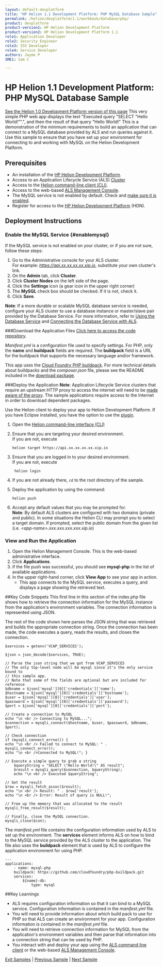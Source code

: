 ```yaml
---
layout: default-devplatform
title: "HP Helion 1.1 Development Platform: PHP MySQL Database Sample"
permalink: /helion/devplatform/1.1/workbook/database/php/
product: devplatform
product-version1: HP Helion Development Platform
product-version2: HP Helion Development Platform 1.1
role1: Application Developer
role2: Security Engineer
role3: ISV Developer 
role4: Service Developer
authors: Jayme P
SME1: Sam C

---
```

<!--PUBLISHED-->
# HP Helion 1.1 Development Platform: PHP MySQL Database Sample
[See the Helion 1.0 Development Platform version of this page](/helion/devplatform/workbook/database/php/)
This very simple PHP web app displays the text "Executed query "SELECT "Hello World!"".", and then the result of that query "Hello World!" This is a demonstration of the minimum requirements to build an application that can connect to a MySQL database provided by ALS and run queries against it. Use this sample to ensure that you have set up your environment for connecting to and working with MySQL on the Helion Development Platform. 
 
## Prerequisites
- An installation of the [HP Helion Development Platform](/helion/devplatform/1.1/install/).
- Access to an Application Lifecycle Service (ALS) [Cluster](/helion/devplatform/1.1/als/admin/cluster/)
- Access to the [Helion command-line client (CLI)](/helion/devplatform/1.1/als/user/client/).
- Access to the web-based [ALS Management Console](/helion/devplatform/1.1/als/user/console/).
- The MySQL service is not enabled by default. Check and [make sure it is enabled](#enablemysql).
- Register for access to the [HP Helion Development Platform](https://helion.hpwsportal.com/catalog.html#/Home/Show) (HDN).

<!--
## One-Button Deployment to HP Helion
You can deploy this app automatically with the button below or with the manual 
instructions further down. But before you push the button, ensure that you have taken care of the [prerequisites](#prereq).

<a href="https://deploynow.hpcloud.com/?repoUrl=https://github.com/HelionDevPlatform/helion-mysql-php"><img src="media/deploynow.png"/></a>
-->
## Deployment Instructions

### Enable the MySQL Service {#enablemysql}

If the MySQL service is not enabled on your cluster, or if you are not sure, follow these steps:

1. Go to the Administrative console for your ALS cluster. <br />For example: *https://api.xx.xx.xx.xx.xip.io*, substitute your own cluster's link.
2. On the **Admin** tab, click **Cluster**.
3. Click **Cluster Nodes** on the left side of the page.
3. Click the **Settings** icon (a gear icon in the upper right corner)
4. The **MySQL** check box should be checked. If it is not, check it.
5. Click **Save**.

**Note**: If a more durable or scalable MySQL database service is needed, configure your ALS cluster to use a database instance or master/slave pair provided by the Database Service. For more information, refer to [Using the Database Service](/helion/devplatform/1.1/databaseservice/) and [Connecting the Database Service with ALS](/helion/devplatform/1.1/connectdatabase/). 

###Download the Application Files
[Click here to access the code repository](https://github.com/HelionDevPlatform/helion-mysql-php/).

*Manifest.yml* is a configuration file used to specify settings. For PHP, only the **name** and **buildpack** fields are required. The **buildpack** field is a URL for the buildpack that supports the necessary language and/or framework.

This app uses the [Cloud Foundry PHP buildpack](https://github.com/cloudfoundry/php-buildpack). For more technical details about buildpacks and the *composer.json* file, please see the README included in the [download package](https://github.com/HelionDevPlatform/helion-mysql-php/).

###Deploy the Application
**Note**: Application Lifecycle Service clusters that require an upstream HTTP proxy to access the internet will need to be [made aware of the proxy](/helion/devplatform/1.1/als/admin/server/configuration/#staging-cache-app-http-proxy). The sample applications require access to the Internet in order to download dependent packages. 

Use the Helion client to deploy your app to Helion Development Platform.  If you have Eclipse installed, you have the option to use the [plugin](/helion/devplatform/1.1/eclipse/).

1.	Open the [Helion command-line interface (CLI)](/helion/devplatform/1.1/als/user/reference/client-ref/)
3.	Ensure that you are targeting your desired environment.  <br /> If you are not, execute
	
		helion target https://api.xx.xx.xx.xx.xip.io	


1. Ensure that you are logged in to your desired environment.  <br />If you are not, execute
	
		helion login
	
4.	If you are not already there, `cd` to the root directory of the sample.
5.	Deploy the application by using the command:
	
		helion push
	
6.	Accept any default values that you may be prompted for.
	<br />	**Note**: By default ALS clusters are configured with two domains (private and public). In some situations the Helion CLI may prompt you to select a target domain. If prompted, select the public domain from the given list (i.e. *&lt;app-name>.xxx.xxx.xxx.xxx.xip.io*)

### View and Run the Application
1. Open the Helion Management Console. This is the web-based administrative interface. 
2. Click **Applications**. 
3.	If the file push was successful, you should see **mysql-php** in the list of available applications.
4.	In the upper right-hand corner, click **View App** to see your app in action.
	-  This app connects to the MySQL service, executes a query, and displays a page showing the retrieved text.  

##Key Code Snippets
This first line in this section of the index.php file shows how to retrieve the connection information for the MySQL instance from the application's environment variables. The connection information is represented using JSON. 

The rest of the code shown here parses the JSON string that was retrieved and builds the appropriate connection string. Once the connection has been made, the code executes a query, reads the results, and closes the connection. 


	$services = getenv('VCAP_SERVICES');

	$json = json_decode($services, TRUE);

	// Parse the json string that we got from VCAP_SERVICES
	// The only top-level node will be mysql since it's the only service bound to
	// this sample app.
	// Note that some of the fields are optional but are included for reference
	$dbname = $json['mysql'][0]['credentials']['name'];
	$hostname = $json['mysql'][0]['credentials']['hostname'];
	$user = $json['mysql'][0]['credentials']['user'];
	$password = $json['mysql'][0]['credentials']['password'];
	$port = $json['mysql'][0]['credentials']['port'];

	// Create a connection to MySQL
	echo "\n <br /> Connecting to MySQL...";
	$connection = mysqli_connect($hostname, $user, $password, $dbname, $port);
		
	// Check connection 
	if (mysqli_connect_errno()) { 
	echo "\n <br /> Failed to connect to MySQL: " . mysqli_connect_error(); 
	echo "\n <br />Connected to MySQL!"; } 
	
	// Execute a simple query to grab a string 
		$queryString = "SELECT \"Hello World!\" AS result"; 
		$result = mysqli_query($connection, $queryString); 
		echo "\n <br /> Executed $queryString"; 
	
	// Get the result 
	$row = mysqli_fetch_assoc($result); 
	echo "\n <br /> Result: " . $row['result']; 
	echo "\n <br /> Error: Result of query is NULL!"; 

	// Free up the memory that was allocated to the result 
	mysqli_free_result($result); 
	
	// Finally, close the MySQL connection. 
	mysqli_close($con); 

The *manifest.yml* file contains the configuration information used by ALS to set up the environment. The **services** element informs ALS on how to bind to the MySQL service provided by the ALS cluster to the application. The file also uses the **buildpack** element that is used by ALS to configure the application environment for using PHP.

	--- 
	applications: 
		- name: mysql-php
		buildpack: https://github.com/cloudfoundry/php-buildpack.git 
		services: 
			${name}-db: 
				type: mysql 
##Key Learnings

- ALS requires configuration information so that it can bind to a MySQL service. Configuration information is contained in the *manifest.yml* file.
- You will need to provide information about which build pack to use for PHP so that ALS can create an environment for your app. Configuration information is contained in the *manifest.yml* file.
- You will need to retrieve connection information for MySQL from the application's environment variables and then parse that information into a connection string that can be used by PHP.
- You interact with and deploy your app using the [ALS command line client](/helion/devplatform/1.1/als/user/reference/client-ref/) or the web-based [ALS Management Console](/helion/devplatform/1.1/als/user/console/).

[Exit Samples](/helion/devplatform/1.1/appdev) | [Previous Sample](/helion/devplatform/1.1/workbook/helloworld/php/) | [Next Sample](/helion/devplatform/1.1/workbook/messaging/php/)
